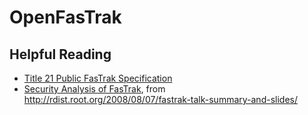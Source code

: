 # OpenFasTrak

## Helpful Reading
* [Title 21 Public FasTrak Specification](http://www.dot.ca.gov/hq/traffops/itsproj/Title_21/title21_index.htm)
* [Security Analysis of FasTrak](http://www.root.org/talks/BH2008_HackingTollSystems.pdf), from http://rdist.root.org/2008/08/07/fastrak-talk-summary-and-slides/
